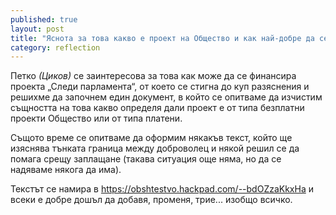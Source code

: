 ```yaml
---
published: true
layout: post
title: "Яснота за това какво е проект на Общество и как най-добре да се действа при финансиране"
category: reflection
---
```


Петко *(Циков)* се заинтересова за това как може да се финансира проекта „Следи парламента“, от което
се стигна до куп разяснения и решихме да започнем един документ, в който се опитваме да изчистим
същността на това какво определя дали проект е от типа безплатни проекти Общество или от типа платени.

Същото време се опитваме да оформим някакъв текст, който ще изяснява тънката граница между доброволец и
някой решил се да помага срещу заплащане (такава ситуация още няма, но да се надяваме някога да има).

Текстът се намира в https://obshtestvo.hackpad.com/--bdOZzaKkxHa и всеки е добре дошъл да добавя, променя, трие...
изобщо всичко.